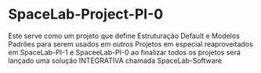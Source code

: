 # SpaceLab-Project-PI-0
Este serve como um projeto que define Estruturação Default e Modelos Padrões para serem usados em outros Projetos em especial reaproveitados em SpaceLab-PI-1 e SpaceeLab-PI-0 ao finalizar todos os projetos será lançado uma solução INTEGRATIVA chamada SpaceLab-Software
